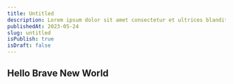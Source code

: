 ```yaml
---
title: Untitled
description: Lorem ipsum dolor sit amet consectetur et ultrices blandit neque ege
publishedAt: 2023-05-24
slug: untitled
isPublish: true
isDraft: false
---
```

## Hello Brave New World